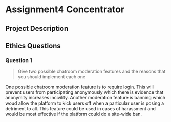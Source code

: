 # Assignment4 Concentrator

## Project Description
<!-- you can include known bugs, design decisions, external references used... -->

## Ethics Questions

### Question 1

> Give two possible chatroom moderation features and the reasons that you should implement each one

<!-- Put your answer to question 1 here -->
One possible chatroom moderation feature is to require login. This will prevent users from participating anonymously which there is evidence that anonymity increases incivility. Another moderation feature is banning which woud allow the platform to kick users off when a particular user is posing a detriment to all. This feature could be used in cases of harassment and would be most effective if the platform could do a site-wide ban.

